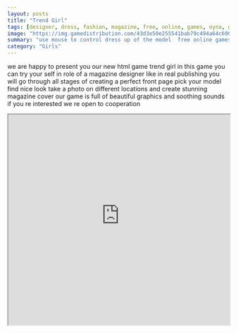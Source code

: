 ```yaml
---
layout: posts
title: "Trend Girl"
tags: [designer, dress, fashion, magazine, free, online, games, oyna, game, free, games, play, play, games]
image: "https://img.gamedistribution.com/43d3e50e255541bab79c494a64c69045.jpg"
summary: "use mouse to control dress up of the model  free online games oyna game free games play play games"
category: "Girls"
---
```


we are happy to present you our new html game trend girl in this game you can try your self in role of a magazine designer like in real publishing you will go through all stages of creating a perfect front page pick your model find nice look take a photo on different locations and create stunning magazine cover our game is full of beautiful graphics and soothing sounds if you re interested we re open to cooperation

<iframe width="100%" height="480px;" src="https://html5.gamedistribution.com/43d3e50e255541bab79c494a64c69045/"></iframe>
